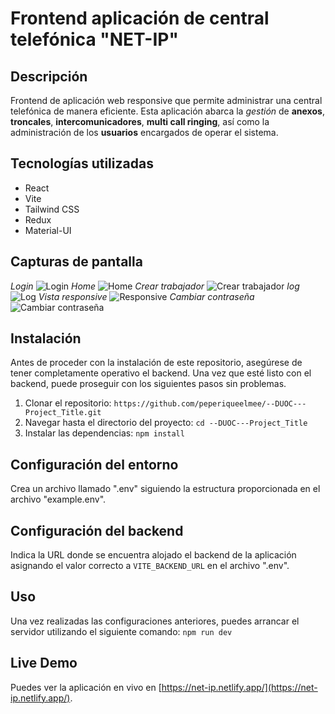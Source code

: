 # Frontend aplicación de central telefónica "NET-IP"

## Descripción

Frontend de aplicación web responsive que permite administrar una central telefónica de manera eficiente. Esta aplicación abarca la *gestión* de **anexos**, **troncales**, **intercomunicadores**, **multi call ringing**, así como la administración de los **usuarios** encargados de operar el sistema.

## Tecnologías utilizadas

- React
- Vite
- Tailwind CSS
- Redux
- Material-UI

## Capturas de pantalla
*Login*
![Login](./src/assets/SS/login.jpg)
*Home*
![Home](./src/assets/SS/Home-Anexos.jpg)
*Crear trabajador*
![Crear trabajador](./src/assets/SS/Home-Crear-Trabajador.jpg)
*log*
![Log](./src/assets/SS/home-Log.jpg)
*Vista responsive*
![Responsive](./src/assets/SS/Responsive.jpg)
*Cambiar contraseña*
![Cambiar contraseña](./src/assets/SS/Cambiar-contrasena.jpg)

## Instalación
Antes de proceder con la instalación de este repositorio, asegúrese de tener completamente operativo el backend. Una vez que esté listo con el backend, puede proseguir con los siguientes pasos sin problemas.

1. Clonar el repositorio: `https://github.com/peperiqueelmee/--DUOC---Project_Title.git`
2. Navegar hasta el directorio del proyecto: `cd --DUOC---Project_Title`
3. Instalar las dependencias: `npm install`

## Configuración del entorno

Crea un archivo llamado ".env" siguiendo la estructura proporcionada en el archivo "example.env".

## Configuración del backend

Indica la URL donde se encuentra alojado el backend de la aplicación asignando el valor correcto a `VITE_BACKEND_URL` en el archivo ".env".

## Uso

Una vez realizadas las configuraciones anteriores, puedes arrancar el servidor utilizando el siguiente comando:
`npm run dev`

## Live Demo
Puedes ver la aplicación en vivo en [https://net-ip.netlify.app/](https://net-ip.netlify.app/).